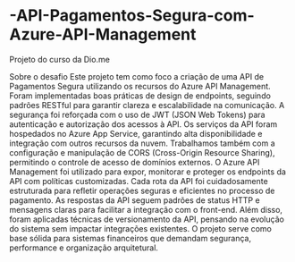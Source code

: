 # -API-Pagamentos-Segura-com-Azure-API-Management
Projeto do curso da Dio.me 

Sobre o desafio
Este projeto tem como foco a criação de uma API de Pagamentos Segura utilizando os recursos do Azure API Management. Foram implementadas boas práticas de design de endpoints, seguindo padrões RESTful para garantir clareza e escalabilidade na comunicação. A segurança foi reforçada com o uso de JWT (JSON Web Tokens) para autenticação e autorização dos acessos à API. Os serviços da API foram hospedados no Azure App Service, garantindo alta disponibilidade e integração com outros recursos da nuvem. Trabalhamos também com a configuração e manipulação de CORS (Cross-Origin Resource Sharing), permitindo o controle de acesso de domínios externos. O Azure API Management foi utilizado para expor, monitorar e proteger os endpoints da API com políticas customizadas. Cada rota da API foi cuidadosamente estruturada para refletir operações seguras e eficientes no processo de pagamento. As respostas da API seguem padrões de status HTTP e mensagens claras para facilitar a integração com o front-end. Além disso, foram aplicadas técnicas de versionamento da API, pensando na evolução do sistema sem impactar integrações existentes. O projeto serve como base sólida para sistemas financeiros que demandam segurança, performance e organização arquitetural.

